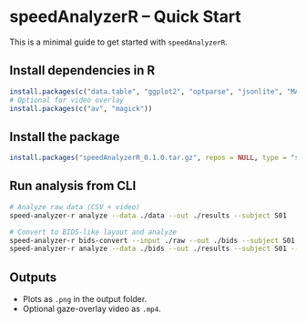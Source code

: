 
# speedAnalyzerR – Quick Start

This is a minimal guide to get started with `speedAnalyzerR`.

## Install dependencies in R
```r
install.packages(c("data.table", "ggplot2", "optparse", "jsonlite", "MASS"))
# Optional for video overlay
install.packages(c("av", "magick"))
```

## Install the package
```r
install.packages("speedAnalyzerR_0.1.0.tar.gz", repos = NULL, type = "source")
```

## Run analysis from CLI
```bash
# Analyze raw data (CSV + video)
speed-analyzer-r analyze --data ./data --out ./results --subject S01

# Convert to BIDS-like layout and analyze
speed-analyzer-r bids-convert --input ./raw --out ./bids --subject S01 --session 01
speed-analyzer-r analyze --data ./bids --out ./results --subject S01 --bids --video-overlay
```

## Outputs
- Plots as `.png` in the output folder.
- Optional gaze-overlay video as `.mp4`.


